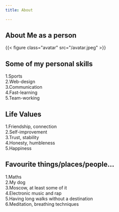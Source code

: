 ```yaml
---
title: About

---
```


## About Me as a person

{{< figure class="avatar" src="/avatar.jpeg" >}}

## Some of my personal skills

1.Sports\
2.Web-design\
3.Communication\
4.Fast-learning\
5.Team-working

## Life Values

1.Friendship, connection\
2.Self-improvement\
3.Trust, stability\
4.Honesty, humbleness\
5.Happiness

## Favourite things/places/people...
1.Maths \
2.My dog\
3.Moscow, at least some of it\
4.Electronic music and rap\
5.Having long walks without a destination\
6.Meditation, breathing techniques
